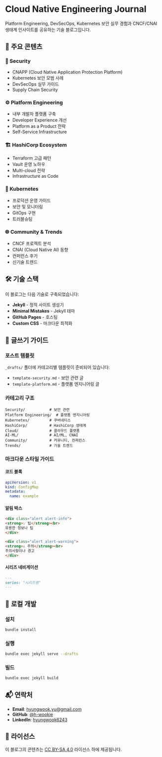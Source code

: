 # Cloud Native Engineering Journal

Platform Engineering, DevSecOps, Kubernetes 보안 실무 경험과 CNCF/CNAI 생태계 인사이트를 공유하는 기술 블로그입니다.

## 🚀 주요 콘텐츠

### 🔐 Security
- CNAPP (Cloud Native Application Protection Platform)
- Kubernetes 보안 모범 사례
- DevSecOps 실무 가이드
- Supply Chain Security

### ⚙️ Platform Engineering
- 내부 개발자 플랫폼 구축
- Developer Experience 개선
- Platform as a Product 전략
- Self-Service Infrastructure

### 🏗️ HashiCorp Ecosystem
- Terraform 고급 패턴
- Vault 운영 노하우
- Multi-cloud 전략
- Infrastructure as Code

### 🚀 Kubernetes
- 프로덕션 운영 가이드
- 보안 및 모니터링
- GitOps 구현
- 트러블슈팅

### 🌐 Community & Trends
- CNCF 프로젝트 분석
- CNAI (Cloud Native AI) 동향
- 컨퍼런스 후기
- 신기술 트렌드

## 🛠️ 기술 스택

이 블로그는 다음 기술로 구축되었습니다:

- **Jekyll** - 정적 사이트 생성기
- **Minimal Mistakes** - Jekyll 테마
- **GitHub Pages** - 호스팅
- **Custom CSS** - 마크다운 최적화

## 📝 글쓰기 가이드

### 포스트 템플릿

`_drafts/` 폴더에 카테고리별 템플릿이 준비되어 있습니다:

- `template-security.md` - 보안 관련 글
- `template-platform.md` - 플랫폼 엔지니어링 글

### 카테고리 구조

```
Security/           # 보안 관련
Platform Engineering/  # 플랫폼 엔지니어링
Kubernetes/         # 쿠버네티스
HashiCorp/          # HashiCorp 생태계
Cloud/              # 클라우드 플랫폼
AI-ML/              # AI/ML, CNAI
Community/          # 커뮤니티, 컨퍼런스
Trends/             # 기술 트렌드
```

### 마크다운 스타일 가이드

#### 코드 블록
```yaml
apiVersion: v1
kind: ConfigMap
metadata:
  name: example
```

#### 알림 박스
```html
<div class="alert alert-info">
<strong>💡 팁</strong><br>
유용한 정보나 팁
</div>

<div class="alert alert-warning">
<strong>⚠️ 주의</strong><br>
주의사항이나 경고
</div>
```

#### 시리즈 네비게이션
```markdown
---
series: "시리즈명"
---
```

## 🚀 로컬 개발

### 설치
```bash
bundle install
```

### 실행
```bash
bundle exec jekyll serve --drafts
```

### 빌드
```bash
bundle exec jekyll build
```

## 📬 연락처

- **Email**: hyungwook.yu@gmail.com
- **GitHub**: [@h-wookie](https://github.com/h-wookie)
- **LinkedIn**: [hyungwook6243](https://www.linkedin.com/in/hyungwook6243)

## 📄 라이선스

이 블로그의 콘텐츠는 [CC BY-SA 4.0](https://creativecommons.org/licenses/by-sa/4.0/) 라이선스 하에 제공됩니다.

